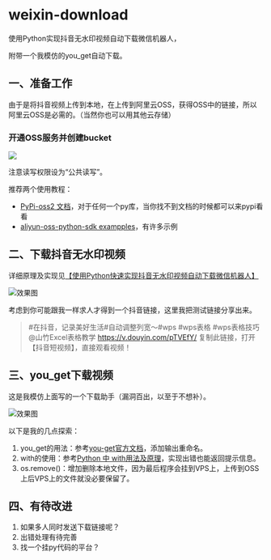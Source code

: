 # weixin-download
使用Python实现抖音无水印视频自动下载微信机器人，

附带一个我模仿的you_get自动下载。

## 一、准备工作

由于是将抖音视频上传到本地，在上传到阿里云OSS，获得OSS中的链接，所以阿里云OSS是必需的。（当然你也可以用其他云存储）
### 开通OSS服务并创建bucket

![](https://cdn.jsdelivr.net/gh/growvv/img/images/20200212112038.png)

注意读写权限设为“公共读写”。

推荐两个使用教程：
- [PyPi-oss2 文档](https://pypi.org/project/oss2/2.3.2/)，对于任何一个py库，当你找不到文档的时候都可以来pypi看看
- [aliyun-oss-python-sdk exampples](https://github.com/aliyun/aliyun-oss-python-sdk/blob/master/examples/object_basic.py)，有许多示例

## 二、下载抖音无水印视频

详细原理及实现见[【使用Python快速实现抖音无水印视频自动下载微信机器人】](https://www.92ez.com/?action=show&id=23506)

![效果图](https://cdn.jsdelivr.net/gh/growvv/img/images/20200212112727.png)

考虑到你可能跟我一样求人才得到一个抖音链接，这里我把测试链接分享出来。

>#在抖音，记录美好生活#自动调整列宽～#wps #wps表格 #wps表格技巧 @山竹Excel表格教学 https://v.douyin.com/pTVEfY/ 复制此链接，打开【抖音短视频】，直接观看视频！

## 三、you_get下载视频

这是我模仿上面写的一个下载助手（漏洞百出，以至于不想补）。

![效果图](https://cdn.jsdelivr.net/gh/growvv/img/images/20200212113250.png)

以下是我的几点探索：
1. you_get的用法：参考[you-get官方文档](https://github.com/soimort/you-get)，添加输出重命名。
2. with的使用：参考[Python 中 with用法及原理](https://blog.csdn.net/u012609509/article/details/72911564)，实现出错也能返回提示信息。
3. os.remove()：增加删除本地文件，因为最后程序会挂到VPS上，上传到OSS上后VPS上的文件就没必要保留了。

## 四、有待改进
1. 如果多人同时发送下载链接呢？
2. 出错处理有待完善
3. 找一个挂py代码的平台？

